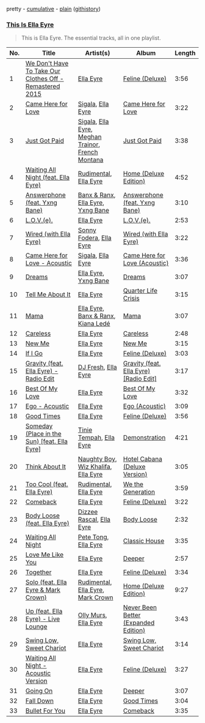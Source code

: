 pretty - [cumulative](https://github.com/catzs/spotify-playlist-archive/blob/master/playlists/cumulative/This%20Is%20Ella%20Eyre.md) - [plain](https://github.com/catzs/spotify-playlist-archive/blob/master/playlists/plain/37i9dQZF1DZ06evO3BvvmU) ([githistory](https://github.githistory.xyz/catzs/spotify-playlist-archive/blob/master/playlists/plain/37i9dQZF1DZ06evO3BvvmU))

### [This Is Ella Eyre](https://open.spotify.com/playlist/37i9dQZF1DZ06evO3BvvmU)

> This is Ella Eyre. The essential tracks, all in one playlist.

| No. | Title | Artist(s) | Album | Length |
|---|---|---|---|---|
| 1 | [We Don't Have To Take Our Clothes Off - Remastered 2015](https://open.spotify.com/track/49GpGYGli1xcxovgYf0k4c) | [Ella Eyre](https://open.spotify.com/artist/66TrUkUZ3RM29dqeDQRgyA) | [Feline (Deluxe)](https://open.spotify.com/album/3LfVVimEZr5YefjHZvlDzP) | 3:56 |
| 2 | [Came Here for Love](https://open.spotify.com/track/3kGfazcbVvVkuZunzlLgTD) | [Sigala](https://open.spotify.com/artist/1IueXOQyABrMOprrzwQJWN), [Ella Eyre](https://open.spotify.com/artist/66TrUkUZ3RM29dqeDQRgyA) | [Came Here for Love](https://open.spotify.com/album/22x1g0NEicPMxuEOXlGUw5) | 3:22 |
| 3 | [Just Got Paid](https://open.spotify.com/track/0v3BMLcwUmAwyqJaf5997o) | [Sigala](https://open.spotify.com/artist/1IueXOQyABrMOprrzwQJWN), [Ella Eyre](https://open.spotify.com/artist/66TrUkUZ3RM29dqeDQRgyA), [Meghan Trainor](https://open.spotify.com/artist/6JL8zeS1NmiOftqZTRgdTz), [French Montana](https://open.spotify.com/artist/6vXTefBL93Dj5IqAWq6OTv) | [Just Got Paid](https://open.spotify.com/album/09uJvEy1F5GwvazqSQcYyB) | 3:38 |
| 4 | [Waiting All Night (feat. Ella Eyre)](https://open.spotify.com/track/1uWTlK72KKpzsCHhu62OV5) | [Rudimental](https://open.spotify.com/artist/4WN5naL3ofxrVBgFpguzKo), [Ella Eyre](https://open.spotify.com/artist/66TrUkUZ3RM29dqeDQRgyA) | [Home (Deluxe Edition)](https://open.spotify.com/album/2O7R7SK5zDsGeI1JpNihNE) | 4:52 |
| 5 | [Answerphone (feat. Yxng Bane)](https://open.spotify.com/track/1HagMz5nWk1HmevNCBOxF3) | [Banx & Ranx](https://open.spotify.com/artist/2uFC1dAj5b0YU7vulKNZ0p), [Ella Eyre](https://open.spotify.com/artist/66TrUkUZ3RM29dqeDQRgyA), [Yxng Bane](https://open.spotify.com/artist/5AbLpsnTQVNB3OEadYiVrK) | [Answerphone (feat. Yxng Bane)](https://open.spotify.com/album/5zg7gO8BMZpwEt8Cb8PNC0) | 3:10 |
| 6 | [L.O.V.(e).](https://open.spotify.com/track/5MyIR4vCwqxnB0biyFqcdw) | [Ella Eyre](https://open.spotify.com/artist/66TrUkUZ3RM29dqeDQRgyA) | [L.O.V.(e).](https://open.spotify.com/album/0u6Gl8bYJ2dF9zmqNvWkBl) | 2:53 |
| 7 | [Wired (with Ella Eyre)](https://open.spotify.com/track/7k3uKOLzMCvYM00E3QZTSq) | [Sonny Fodera](https://open.spotify.com/artist/39B7ChWwrWDs7zXlsu3MoP), [Ella Eyre](https://open.spotify.com/artist/66TrUkUZ3RM29dqeDQRgyA) | [Wired (with Ella Eyre)](https://open.spotify.com/album/0M1hM6jkl3oUJL8MjOo1oF) | 3:22 |
| 8 | [Came Here for Love - Acoustic](https://open.spotify.com/track/6gBwaCbb1lKHvlN9mVOVAg) | [Sigala](https://open.spotify.com/artist/1IueXOQyABrMOprrzwQJWN), [Ella Eyre](https://open.spotify.com/artist/66TrUkUZ3RM29dqeDQRgyA) | [Came Here for Love (Acoustic)](https://open.spotify.com/album/2YwHJ9OLSiwzwo6n4VLEvk) | 3:36 |
| 9 | [Dreams](https://open.spotify.com/track/1fIPygKXkjzBpjRskS0Pmc) | [Ella Eyre](https://open.spotify.com/artist/66TrUkUZ3RM29dqeDQRgyA), [Yxng Bane](https://open.spotify.com/artist/5AbLpsnTQVNB3OEadYiVrK) | [Dreams](https://open.spotify.com/album/1IMo1qn4dTkVQsnletWLRD) | 3:07 |
| 10 | [Tell Me About It](https://open.spotify.com/track/4Qm58hRuXM80wlYPUIgAlc) | [Ella Eyre](https://open.spotify.com/artist/66TrUkUZ3RM29dqeDQRgyA) | [Quarter Life Crisis](https://open.spotify.com/album/6MNPxztASuTkfIosK66fW7) | 3:15 |
| 11 | [Mama](https://open.spotify.com/track/3vvvxijSiLemsZPIZGFpo4) | [Ella Eyre](https://open.spotify.com/artist/66TrUkUZ3RM29dqeDQRgyA), [Banx & Ranx](https://open.spotify.com/artist/2uFC1dAj5b0YU7vulKNZ0p), [Kiana Ledé](https://open.spotify.com/artist/7jZMxhsB8djyIbYmoiJSTs) | [Mama](https://open.spotify.com/album/6WKDuSqrkMtRFovi21Zp9g) | 3:07 |
| 12 | [Careless](https://open.spotify.com/track/1rXEehyenWvuge8Tqsvi3H) | [Ella Eyre](https://open.spotify.com/artist/66TrUkUZ3RM29dqeDQRgyA) | [Careless](https://open.spotify.com/album/5KwZ3l3sudsVkJCU88rVs2) | 2:48 |
| 13 | [New Me](https://open.spotify.com/track/64zUfXPRniUl7qKaUtpqeS) | [Ella Eyre](https://open.spotify.com/artist/66TrUkUZ3RM29dqeDQRgyA) | [New Me](https://open.spotify.com/album/16FfsigPMI9Zb4GqF0XlBS) | 3:15 |
| 14 | [If I Go](https://open.spotify.com/track/4R6TWBDqFeJBQnBtha4zDh) | [Ella Eyre](https://open.spotify.com/artist/66TrUkUZ3RM29dqeDQRgyA) | [Feline (Deluxe)](https://open.spotify.com/album/3LfVVimEZr5YefjHZvlDzP) | 3:03 |
| 15 | [Gravity (feat. Ella Eyre) - Radio Edit](https://open.spotify.com/track/4d6iVPhEpZI48CLkNbWbkq) | [DJ Fresh](https://open.spotify.com/artist/6r20qOqY7qDWI0PPTxVMlC), [Ella Eyre](https://open.spotify.com/artist/66TrUkUZ3RM29dqeDQRgyA) | [Gravity (feat. Ella Eyre) [Radio Edit]](https://open.spotify.com/album/1AafbzIgwYyYhkkB3LTEgm) | 3:17 |
| 16 | [Best Of My Love](https://open.spotify.com/track/66LbRXJOWGRZyqg5kmyMia) | [Ella Eyre](https://open.spotify.com/artist/66TrUkUZ3RM29dqeDQRgyA) | [Best Of My Love](https://open.spotify.com/album/4iFMHEfuKXyAosolDzbrSe) | 3:32 |
| 17 | [Ego - Acoustic](https://open.spotify.com/track/4vW2rcMc6k3WTehWCHlcmS) | [Ella Eyre](https://open.spotify.com/artist/66TrUkUZ3RM29dqeDQRgyA) | [Ego (Acoustic)](https://open.spotify.com/album/2jhTtCer4kWD6Es8gzgBcX) | 3:09 |
| 18 | [Good Times](https://open.spotify.com/track/2gBjKIQCrJ0OJRGvOp3ReU) | [Ella Eyre](https://open.spotify.com/artist/66TrUkUZ3RM29dqeDQRgyA) | [Feline (Deluxe)](https://open.spotify.com/album/3LfVVimEZr5YefjHZvlDzP) | 3:56 |
| 19 | [Someday (Place in the Sun) [feat. Ella Eyre]](https://open.spotify.com/track/2KILKwkD7c7yzZK1dC8pHa) | [Tinie Tempah](https://open.spotify.com/artist/0Tob4H0FLtEONHU1MjpUEp), [Ella Eyre](https://open.spotify.com/artist/66TrUkUZ3RM29dqeDQRgyA) | [Demonstration](https://open.spotify.com/album/46V4ARN9jk4vpZ7nMFcig6) | 4:21 |
| 20 | [Think About It](https://open.spotify.com/track/3Hosg5MjfnRISXjR4VBqfY) | [Naughty Boy](https://open.spotify.com/artist/1bT7m67vi78r2oqvxrP3X5), [Wiz Khalifa](https://open.spotify.com/artist/137W8MRPWKqSmrBGDBFSop), [Ella Eyre](https://open.spotify.com/artist/66TrUkUZ3RM29dqeDQRgyA) | [Hotel Cabana (Deluxe Version)](https://open.spotify.com/album/6ubgnzYckmWTNuCpc5Di5i) | 3:05 |
| 21 | [Too Cool (feat. Ella Eyre)](https://open.spotify.com/track/3DD71n3LCkPNUsvtVDT2T4) | [Rudimental](https://open.spotify.com/artist/4WN5naL3ofxrVBgFpguzKo), [Ella Eyre](https://open.spotify.com/artist/66TrUkUZ3RM29dqeDQRgyA) | [We the Generation](https://open.spotify.com/album/68s1AYwi1JtoTOD0ggqr2j) | 3:59 |
| 22 | [Comeback](https://open.spotify.com/track/5KMOu6OCBeBrT5Xuq5xuYo) | [Ella Eyre](https://open.spotify.com/artist/66TrUkUZ3RM29dqeDQRgyA) | [Feline (Deluxe)](https://open.spotify.com/album/3LfVVimEZr5YefjHZvlDzP) | 3:22 |
| 23 | [Body Loose (feat. Ella Eyre)](https://open.spotify.com/track/3gM40wvXiVUvuvQYY75tWa) | [Dizzee Rascal](https://open.spotify.com/artist/0gusqTJKxtU1UTmNRMHZcv), [Ella Eyre](https://open.spotify.com/artist/66TrUkUZ3RM29dqeDQRgyA) | [Body Loose](https://open.spotify.com/album/1GPtfBsiUwsaflfKHEIKuK) | 2:32 |
| 24 | [Waiting All Night](https://open.spotify.com/track/1LQcT6aEI7RQ7a2gy0h4PH) | [Pete Tong](https://open.spotify.com/artist/6n1t55WMsSIUFHrAL4mUsB), [Ella Eyre](https://open.spotify.com/artist/66TrUkUZ3RM29dqeDQRgyA) | [Classic House](https://open.spotify.com/album/0cwTmQR4XCgE3Fb2GZ9Hg3) | 3:35 |
| 25 | [Love Me Like You](https://open.spotify.com/track/2lqRR6h0SKhqVzBx2FR1bG) | [Ella Eyre](https://open.spotify.com/artist/66TrUkUZ3RM29dqeDQRgyA) | [Deeper](https://open.spotify.com/album/4TJaxSj3wX3lPljYeualtE) | 2:57 |
| 26 | [Together](https://open.spotify.com/track/3heBlHAJa5ZMCxvI07OUEH) | [Ella Eyre](https://open.spotify.com/artist/66TrUkUZ3RM29dqeDQRgyA) | [Feline (Deluxe)](https://open.spotify.com/album/3LfVVimEZr5YefjHZvlDzP) | 3:34 |
| 27 | [Solo (feat. Ella Eyre & Mark Crown)](https://open.spotify.com/track/1PXNsqL8L4XZjmVygiYG3g) | [Rudimental](https://open.spotify.com/artist/4WN5naL3ofxrVBgFpguzKo), [Ella Eyre](https://open.spotify.com/artist/66TrUkUZ3RM29dqeDQRgyA), [Mark Crown](https://open.spotify.com/artist/3WHk8tdSPkDFn9nSSk6qP1) | [Home (Deluxe Edition)](https://open.spotify.com/album/2O7R7SK5zDsGeI1JpNihNE) | 9:27 |
| 28 | [Up (feat. Ella Eyre) - Live Lounge](https://open.spotify.com/track/1R2XWEYc7htTEpjh3zKUP6) | [Olly Murs](https://open.spotify.com/artist/3whuHq0yGx60atvA2RCVRW), [Ella Eyre](https://open.spotify.com/artist/66TrUkUZ3RM29dqeDQRgyA) | [Never Been Better (Expanded Edition)](https://open.spotify.com/album/41QyJYx6N181E3QxWpC2FW) | 3:43 |
| 29 | [Swing Low, Sweet Chariot](https://open.spotify.com/track/5wNW6fxFg4HqFccB0E93Zj) | [Ella Eyre](https://open.spotify.com/artist/66TrUkUZ3RM29dqeDQRgyA) | [Swing Low, Sweet Chariot](https://open.spotify.com/album/0GzYjhwiBNl1rTgRpbhMVL) | 3:14 |
| 30 | [Waiting All Night - Acoustic Version](https://open.spotify.com/track/7DZGEzuuydBrZomG0XSlRe) | [Ella Eyre](https://open.spotify.com/artist/66TrUkUZ3RM29dqeDQRgyA) | [Feline (Deluxe)](https://open.spotify.com/album/3LfVVimEZr5YefjHZvlDzP) | 3:27 |
| 31 | [Going On](https://open.spotify.com/track/7mlH2zxicBTa2gmupBac9f) | [Ella Eyre](https://open.spotify.com/artist/66TrUkUZ3RM29dqeDQRgyA) | [Deeper](https://open.spotify.com/album/4TJaxSj3wX3lPljYeualtE) | 3:07 |
| 32 | [Fall Down](https://open.spotify.com/track/7q9kWsGTtCTtaUA9jCOjx2) | [Ella Eyre](https://open.spotify.com/artist/66TrUkUZ3RM29dqeDQRgyA) | [Good Times](https://open.spotify.com/album/02ofjj2stn6QhndDECniEA) | 3:04 |
| 33 | [Bullet For You](https://open.spotify.com/track/6kt9p4N7kSXyoEFjTqINAU) | [Ella Eyre](https://open.spotify.com/artist/66TrUkUZ3RM29dqeDQRgyA) | [Comeback](https://open.spotify.com/album/32TRlpr3IpHIBSCsinhlNZ) | 3:35 |